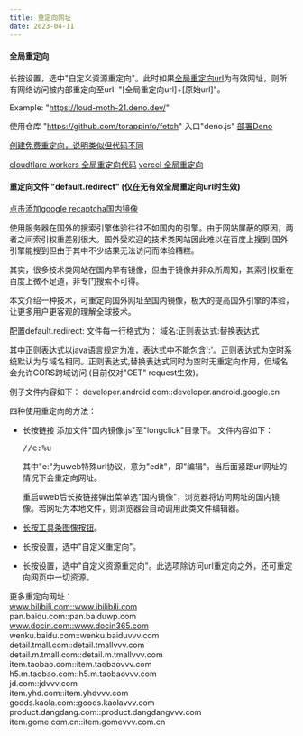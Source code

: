 ```yaml
---
title: 重定向网址
date: 2023-04-11
---
```

#### 全局重定向
长按设置，选中"自定义资源重定向"。此时如果<a href="i:60/data/data/info.torapp.uweb/files/config.html:https://jamesfengcao.codeberg.page/zh/searchurl/config.html">全局重定向url</a>为有效网址，则所有网络访问被内部重定向至url: "[全局重定向url]+[原始url]"。

Example: "https://loud-moth-21.deno.dev/"

使用仓库 "https://github.com/torappinfo/fetch" 入口"deno.js" [部署Deno](https://deno.com/deploy)

[创建免费重定向，说明类似但代码不同](https://gitee.com/jja8/NewBingGoGo.wikis/blob/master/创建魔法链接/使用免费的的云服务提供商创建魔法链接.md)

[cloudflare workers 全局重定向代码](../../en/searchurl/cloudflare/redirect.js)
[vercel 全局重定向](https://github.com/torappinfo/vercel)

#### 重定向文件 "default.redirect" (仅在无有效全局重定向url时生效)
<a target="_self" href="i:0gdefault.redirect:../searchurl/txt/redirect.cfg">点击添加google recaptcha国内镜像</a>

使用服务器在国外的搜索引擎体验往往不如国内的引擎。由于网站屏蔽的原因，两者之间索引权重差别很大。国外受欢迎的技术类网站因此难以在百度上搜到;国外引擎能搜到但由于其中不少结果无法访问而体验糟糕。

其实，很多技术类网站在国内早有镜像，但由于镜像并非众所周知，其索引权重在百度上微不足道，非专门搜索不可得。

本文介绍一种技术，可重定向国外网址至国内镜像，极大的提高国外引擎的体验，让更多用户更客观的理解全球技术。

配置default.redirect:
文件每一行格式为：
域名:正则表达式:替换表达式

其中正则表达式以java语言规定为准，表达式中不能包含':'。正则表达式为空时系统默认为与域名相同。正则表达式,替换表达式同时为空时无重定向作用，但域名会允许CORS跨域访问 (目前仅对"GET" request生效)。

例子文件内容如下：
developer.android.com::developer.android.google.cn

四种使用重定向的方法：
- 长按链接
  添加文件"国内镜像.js"至"longclick"目录下。
  文件内容如下：
  <pre>//e:%u</pre>

  其中"e:"为uweb特殊url协议，意为"edit"，即"编辑"。当后面紧跟url网址的情况下会重定向网址。

  重启uweb后长按链接弹出菜单选"国内镜像"，浏览器将访问网址的国内镜像。若网址为本地文件，则浏览器会自动调用此类文件编辑器。

- [长按工具条图像按钮](../urls/index.html#)。
- 长按设置，选中"自定义重定向"。
- 长按设置，选中"自定义资源重定向"。此选项除访问url重定向之外，还可重定向网页中一切资源。

更多重定向网址：  
www.bilibili.com::www.ibilibili.com  
pan.baidu.com::pan.baiduwp.com  
www.docin.com::www.docin365.com  
wenku.baidu.com::wenku.baiduvvv.com  
detail.tmall.com::detail.tmallvvv.com  
detail.m.tmall.com::detail.m.tmallvvv.com  
item.taobao.com::item.taobaovvv.com  
h5.m.taobao.com::h5.m.taobaovvv.com  
jd.com::jdvvv.com  
item.yhd.com::item.yhdvvv.com  
goods.kaola.com::goods.kaolavvv.com  
product.dangdang.com::product.dangdangvvv.com  
item.gome.com.cn::item.gomevvv.com.cn


